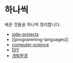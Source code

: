 # 하나씩

배운 것들을 하나씩 정리합니다.

- [side-projects](notes/side-projects.md)
- [[programming-languages]]
- [computer-science](notes/computer-science.md)
- [DIY](notes/DIY.md)
- [개발환경](notes/개발환경.md)